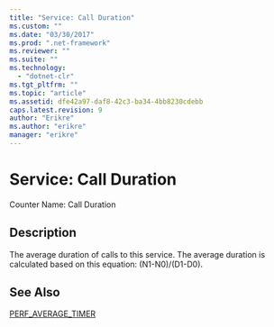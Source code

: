 ```yaml
---
title: "Service: Call Duration"
ms.custom: ""
ms.date: "03/30/2017"
ms.prod: ".net-framework"
ms.reviewer: ""
ms.suite: ""
ms.technology: 
  - "dotnet-clr"
ms.tgt_pltfrm: ""
ms.topic: "article"
ms.assetid: dfe42a97-daf8-42c3-ba34-4bb8230cdebb
caps.latest.revision: 9
author: "Erikre"
ms.author: "erikre"
manager: "erikre"
---
```

# Service: Call Duration
Counter Name: Call Duration  
  
## Description  
 The average duration of calls to this service. The average duration is calculated based on this equation: (N1-N0)/(D1-D0).  
  
## See Also  
 [PERF_AVERAGE_TIMER](http://go.microsoft.com/fwlink/?LinkID=95015)
